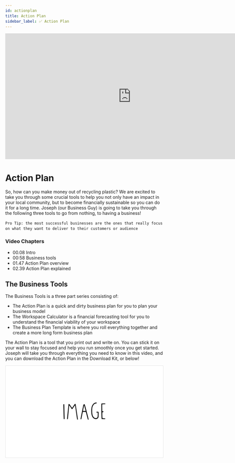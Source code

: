 ```yaml
---
id: actionplan
title: Action Plan
sidebar_label: ✅ Action Plan
---
```


<div class="videocontainer">
  <iframe width="800" height="400" src="https://www.youtube.com/embed/NpEaa2P7qZI" frameborder="0" allow="accelerometer; autoplay; encrypted-media; gyroscope; picture-in-picture" allowfullscreen></iframe>
</div>

<style>
:root {
  --highlight: #f7b77b;
  --hover: #f7b77b;
}
</style>

<div class="videoChapters">
<div class="videoChaptersMain">

# Action Plan

So, how can you make money out of recycling plastic? We are excited to take you through some crucial tools to help you not only have an impact in your local community, but to become financially sustainable so you can do it for a long time. Joseph (our Business Guy) is going to take you through the following three tools to go from nothing, to having a business!

`Pro Tip: the most successful businesses are the ones that really focus on what they want to deliver to their customers or audience`

</div>
<div class="videoChaptersSidebar">

### Video Chapters

- 00.08 Intro
- 00:58 Business tools
- 01.47 Action Plan overview
- 02.39 Action Plan explained

</div>
</div>

## The Business Tools

The Business Tools is a three part series consisting of:

- The Action Plan is a quick and dirty business plan for you to plan your business model
- The Workspace Calculator is a financial forecasting tool for you to understand the financial viability of your workspace
- The Business Plan Template is where you roll everything together and create a more long form business plan

The Action Plan is a tool that you print out and write on. You can stick it on your wall to stay focused and help you run smoothly once you get started. Joseph will take you through everything you need to know in this video, and you can download the Action Plan in the Download Kit, or below!

![PP Image](assets/ppimage.jpg)
